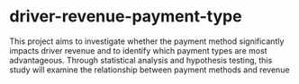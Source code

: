 # driver-revenue-payment-type
This project aims to investigate whether the payment method  significantly impacts driver revenue and to identify which payment types are most advantageous.  Through statistical analysis and hypothesis testing, this study will examine the relationship  between payment methods and revenue
